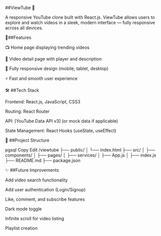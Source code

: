 ##ViewTube 🎥


A responsive YouTube clone built with React.js.
ViewTube allows users to explore and watch videos in a sleek, modern interface — fully responsive across all devices.

🚀##Features


📺 Home page displaying trending videos

🎥 Video detail page with player and description

📱 Fully responsive design (mobile, tablet, desktop)

⚡ Fast and smooth user experience

🛠️ ##Tech Stack


Frontend: React.js, JavaScript, CSS3

Routing: React Router

API: [YouTube Data API v3] (or mock data if applicable)

State Management: React Hooks (useState, useEffect)

📂 ##Project Structure


pgsql
Copy
Edit
/viewtube
├── public/
│   └── index.html
├── src/
│   ├── components/
│   ├── pages/
│   ├── services/
│   ├── App.js
│   ├── index.js
├── README.md
├── package.json


✨ ##Future Improvements


Add video search functionality

Add user authentication (Login/Signup)

Like, comment, and subscribe features

Dark mode toggle

Infinite scroll for video listing

Playlist creation
